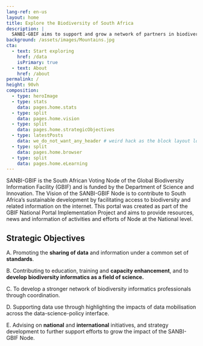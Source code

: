 ```yaml
---
lang-ref: en-us
layout: home
title: Explore the Biodiversity of South Africa 
description: |
  SANBI-GBIF aims to support and grow a network of partners in biodiversity informatics through data mobilisation, capacity enhancement, publication and use. The Node provides access to biodiversity occurrence records published by South African Institutions.     
background: /assets/images/Mountains.jpg
cta:
  - text: Start exploring
    href: /data
    isPrimary: true
  - text: About
    href: /about
permalink: /
height: 90vh
composition: 
  - type: heroImage
  - type: stats
    data: pages.home.stats
  - type: split
    data: pages.home.vision
  - type: split
    data: pages.home.strategicObjectives
  - type: latestPosts
    data: we_do_not_want_any_header # weird hack as the block layout looks for a data element and falls back to the page if none is present
  - type: split
    data: pages.home.browser 
  - type: split
    data: pages.home.eLearning
---
```


SANBI-GBIF is the South African Voting Node of the Global Biodiversity Information Facility (GBIF) and is funded by the
Department of Science and Innovation. The Vision of the SANBI-GBIF Node is to contribute to South Africa’s sustainable development by facilitating access 
to biodiversity and related information on the internet.  This portal was created as part of the GBIF National Portal Implementation Project and aims to provide resources, 
news and information of activities and efforts of Node at the National level.

## **Strategic Objectives**

A. Promoting the **sharing of data** and information under a common set of **standards**.

B. Contributing to education, training and **capacity enhancement**, and to **develop biodiversity informatics 
       as a field of science.**

C. To develop a stronger network of biodiversity informatics professionals through coordination. 

D. Supporting data use through highlighting the impacts of data mobilisation across the data-science-policy interface.

E. Advising on **national** and **international** initiatives, and strategy development to further support efforts to 
grow the impact of the SANBI-GBIF Node.









